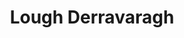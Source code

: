 ---
title: "Lough Derravaragh"
address: "Mullingar Tourist Office, Mullingar, Co. Westmeath"
tel: "+353 (0)44 934 8650"
county: "Westmeath"
category: "Coarse Angling"
type: "Content"
lat: "53.65121841430664"
lng: "-7.37468147277832"
---